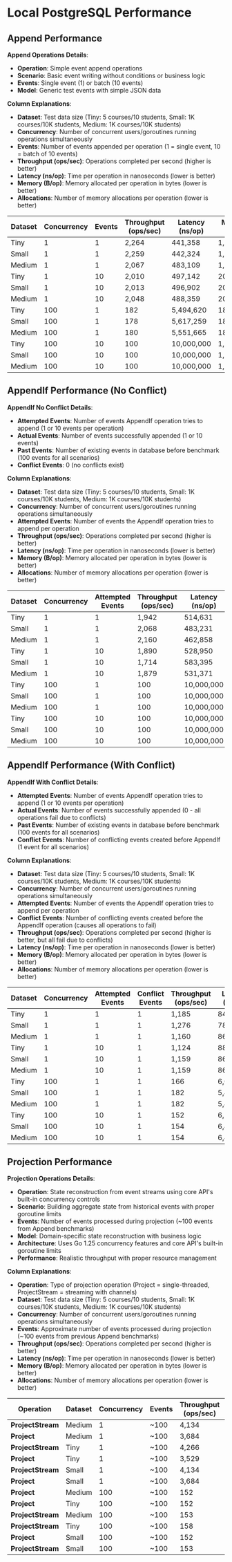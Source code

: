 # Local PostgreSQL Performance

## Append Performance

**Append Operations Details**:
- **Operation**: Simple event append operations
- **Scenario**: Basic event writing without conditions or business logic
- **Events**: Single event (1) or batch (10 events)
- **Model**: Generic test events with simple JSON data

**Column Explanations**:
- **Dataset**: Test data size (Tiny: 5 courses/10 students, Small: 1K courses/10K students, Medium: 1K courses/10K students)
- **Concurrency**: Number of concurrent users/goroutines running operations simultaneously
- **Events**: Number of events appended per operation (1 = single event, 10 = batch of 10 events)
- **Throughput (ops/sec)**: Operations completed per second (higher is better)
- **Latency (ns/op)**: Time per operation in nanoseconds (lower is better)
- **Memory (B/op)**: Memory allocated per operation in bytes (lower is better)
- **Allocations**: Number of memory allocations per operation (lower is better)

| Dataset | Concurrency | Events | Throughput (ops/sec) | Latency (ns/op) | Memory (B/op) | Allocations |
|---------|-------------|--------|---------------------|-----------------|---------------|-------------|
| Tiny | 1 | 1 | 2,264 | 441,358 | 1,880 | 55 |
| Small | 1 | 1 | 2,259 | 442,324 | 1,880 | 55 |
| Medium | 1 | 1 | 2,067 | 483,109 | 1,874 | 55 |
| Tiny | 1 | 10 | 2,010 | 497,142 | 20,013 | 243 |
| Small | 1 | 10 | 2,013 | 496,902 | 20,004 | 243 |
| Medium | 1 | 10 | 2,048 | 488,359 | 20,005 | 243 |
| Tiny | 100 | 1 | 182 | 5,494,620 | 182,623 | 5,258 |
| Small | 100 | 1 | 178 | 5,617,259 | 182,996 | 5,260 |
| Medium | 100 | 1 | 180 | 5,551,665 | 182,508 | 5,258 |
| Tiny | 100 | 10 | 100 | 10,000,000 | 1,998,007 | 24,078 |
| Small | 100 | 10 | 100 | 10,000,000 | 1,996,216 | 24,070 |
| Medium | 100 | 10 | 100 | 10,000,000 | 1,995,823 | 24,064 |

## AppendIf Performance (No Conflict)

**AppendIf No Conflict Details**:
- **Attempted Events**: Number of events AppendIf operation tries to append (1 or 10 events per operation)
- **Actual Events**: Number of events successfully appended (1 or 10 events)
- **Past Events**: Number of existing events in database before benchmark (100 events for all scenarios)
- **Conflict Events**: 0 (no conflicts exist)

**Column Explanations**:
- **Dataset**: Test data size (Tiny: 5 courses/10 students, Small: 1K courses/10K students, Medium: 1K courses/10K students)
- **Concurrency**: Number of concurrent users/goroutines running operations simultaneously
- **Attempted Events**: Number of events the AppendIf operation tries to append per operation
- **Throughput (ops/sec)**: Operations completed per second (higher is better)
- **Latency (ns/op)**: Time per operation in nanoseconds (lower is better)
- **Memory (B/op)**: Memory allocated per operation in bytes (lower is better)
- **Allocations**: Number of memory allocations per operation (lower is better)

| Dataset | Concurrency | Attempted Events | Throughput (ops/sec) | Latency (ns/op) | Memory (B/op) | Allocations |
|---------|-------------|------------------|---------------------|-----------------|---------------|-------------|
| Tiny | 1 | 1 | 1,942 | 514,631 | 4,468 | 95 |
| Small | 1 | 1 | 2,068 | 483,231 | 4,464 | 95 |
| Medium | 1 | 1 | 2,160 | 462,858 | 4,460 | 95 |
| Tiny | 1 | 10 | 1,890 | 528,950 | 22,052 | 283 |
| Small | 1 | 10 | 1,714 | 583,395 | 22,035 | 282 |
| Medium | 1 | 10 | 1,879 | 531,371 | 22,031 | 282 |
| Tiny | 100 | 1 | 100 | 10,000,000 | 440,997 | 9,264 |
| Small | 100 | 1 | 100 | 10,000,000 | 441,369 | 9,266 |
| Medium | 100 | 1 | 100 | 10,000,000 | 440,406 | 9,260 |
| Tiny | 100 | 10 | 100 | 10,000,000 | 2,199,546 | 28,008 |
| Small | 100 | 10 | 100 | 10,000,000 | 2,195,417 | 27,987 |
| Medium | 100 | 10 | 100 | 10,000,000 | 2,195,191 | 27,980 |

## AppendIf Performance (With Conflict)

**AppendIf With Conflict Details**:
- **Attempted Events**: Number of events AppendIf operation tries to append (1 or 10 events per operation)
- **Actual Events**: Number of events successfully appended (0 - all operations fail due to conflicts)
- **Past Events**: Number of existing events in database before benchmark (100 events for all scenarios)
- **Conflict Events**: Number of conflicting events created before AppendIf (1 event for all scenarios)

**Column Explanations**:
- **Dataset**: Test data size (Tiny: 5 courses/10 students, Small: 1K courses/10K students, Medium: 1K courses/10K students)
- **Concurrency**: Number of concurrent users/goroutines running operations simultaneously
- **Attempted Events**: Number of events the AppendIf operation tries to append per operation
- **Conflict Events**: Number of conflicting events created before the AppendIf operation (causes all operations to fail)
- **Throughput (ops/sec)**: Operations completed per second (higher is better, but all fail due to conflicts)
- **Latency (ns/op)**: Time per operation in nanoseconds (lower is better)
- **Memory (B/op)**: Memory allocated per operation in bytes (lower is better)
- **Allocations**: Number of memory allocations per operation (lower is better)

| Dataset | Concurrency | Attempted Events | Conflict Events | Throughput (ops/sec) | Latency (ns/op) | Memory (B/op) | Allocations |
|---------|-------------|------------------|-----------------|---------------------|-----------------|---------------|-------------|
| Tiny | 1 | 1 | 1 | 1,185 | 843,519 | 5,856 | 145 |
| Small | 1 | 1 | 1 | 1,276 | 783,212 | 5,848 | 145 |
| Medium | 1 | 1 | 1 | 1,160 | 862,069 | 5,848 | 145 |
| Tiny | 1 | 10 | 1 | 1,124 | 889,248 | 23,438 | 331 |
| Small | 1 | 10 | 1 | 1,159 | 862,069 | 23,426 | 331 |
| Medium | 1 | 10 | 1 | 1,159 | 862,069 | 23,426 | 331 |
| Tiny | 100 | 1 | 1 | 166 | 6,024,096 | 433,127 | 9,505 |
| Small | 100 | 1 | 1 | 182 | 5,493,406 | 433,009 | 9,503 |
| Medium | 100 | 1 | 1 | 182 | 5,493,406 | 433,009 | 9,503 |
| Tiny | 100 | 10 | 1 | 152 | 6,578,947 | 2,191,417 | 28,142 |
| Small | 100 | 10 | 1 | 154 | 6,493,506 | 2,189,519 | 28,125 |
| Medium | 100 | 10 | 1 | 154 | 6,493,506 | 2,189,519 | 28,125 |

## Projection Performance

**Projection Operations Details**:
- **Operation**: State reconstruction from event streams using core API's built-in concurrency controls
- **Scenario**: Building aggregate state from historical events with proper goroutine limits
- **Events**: Number of events processed during projection (~100 events from Append benchmarks)
- **Model**: Domain-specific state reconstruction with business logic
- **Architecture**: Uses Go 1.25 concurrency features and core API's built-in goroutine limits
- **Performance**: Realistic throughput with proper resource management

**Column Explanations**:
- **Operation**: Type of projection operation (Project = single-threaded, ProjectStream = streaming with channels)
- **Dataset**: Test data size (Tiny: 5 courses/10 students, Small: 1K courses/10K students, Medium: 1K courses/10K students)
- **Concurrency**: Number of concurrent users/goroutines running operations simultaneously
- **Events**: Approximate number of events processed during projection (~100 events from previous Append benchmarks)
- **Throughput (ops/sec)**: Operations completed per second (higher is better)
- **Latency (ns/op)**: Time per operation in nanoseconds (lower is better)
- **Memory (B/op)**: Memory allocated per operation in bytes (lower is better)
- **Allocations**: Number of memory allocations per operation (lower is better)

| Operation | Dataset | Concurrency | Events | Throughput (ops/sec) | Latency (ns/op) | Memory (B/op) | Allocations |
|-----------|---------|-------------|--------|---------------------|-----------------|---------------|-------------|
| **ProjectStream** | Medium | 1 | ~100 | 4,134 | 241,755 | 64,476 | 1,460 |
| **Project** | Medium | 1 | ~100 | 3,684 | 271,389 | 55,478 | 1,450 |
| **ProjectStream** | Tiny | 1 | ~100 | 4,266 | 234,324 | 64,475 | 1,460 |
| **Project** | Tiny | 1 | ~100 | 3,529 | 283,245 | 55,464 | 1,450 |
| **ProjectStream** | Small | 1 | ~100 | 4,134 | 241,755 | 64,476 | 1,460 |
| **Project** | Small | 1 | ~100 | 3,684 | 271,389 | 55,478 | 1,450 |
| **Project** | Medium | 100 | ~100 | 152 | 6,578,947 | 5,544,465 | 144,897 |
| **Project** | Tiny | 100 | ~100 | 152 | 6,578,947 | 5,544,356 | 144,894 |
| **ProjectStream** | Medium | 100 | ~100 | 153 | 6,535,948 | 6,444,449 | 145,883 |
| **ProjectStream** | Tiny | 100 | ~100 | 158 | 6,328,125 | 6,444,235 | 145,883 |
| **Project** | Small | 100 | ~100 | 152 | 6,578,947 | 5,544,465 | 144,897 |
| **ProjectStream** | Small | 100 | ~100 | 153 | 6,535,948 | 6,444,449 | 145,883 |
